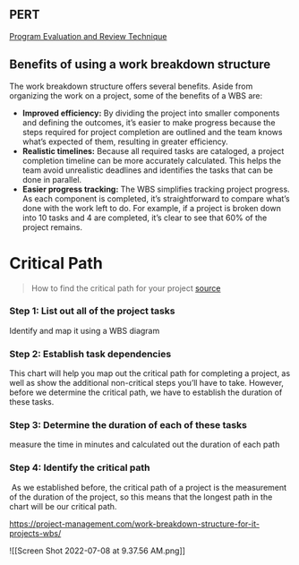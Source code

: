 ## PERT
[Program Evaluation and Review Technique](https://en.wikipedia.org/wiki/Program_Evaluation_and_Review_Technique)

## Benefits of using a work breakdown structure

The work breakdown structure offers several benefits. Aside from organizing the work on a project, some of the benefits of a WBS are:

-   **Improved efficiency:** By dividing the project into smaller components and defining the outcomes, it’s easier to make progress because the steps required for project completion are outlined and the team knows what’s expected of them, resulting in greater efficiency.
-   **Realistic timelines:** Because all required tasks are cataloged, a project completion timeline can be more accurately calculated. This helps the team avoid unrealistic deadlines and identifies the tasks that can be done in parallel.
-   **Easier progress tracking:** The WBS simplifies tracking project progress. As each component is completed, it’s straightforward to compare what’s done with the work left to do. For example, if a project is broken down into 10 tasks and 4 are completed, it’s clear to see that 60% of the project remains.

# Critical Path
> How to find the critical path for your project
[source](https://www.fool.com/the-ascent/small-business/project-management/articles/critical-path/)
### Step 1: List out all of the project tasks
Identify and map it using a WBS diagram

### Step 2: Establish task dependencies
This chart will help you map out the critical path for completing a project, as well as show the additional non-critical steps you’ll have to take. However, before we determine the critical path, we have to establish the duration of these tasks.

### Step 3: Determine the duration of each of these tasks
measure the time in minutes and calculated out the duration of each path

### Step 4: Identify the critical path
 As we established before, the critical path of a project is the measurement of the duration of the project, so this means that the longest path in the chart will be our critical path.

https://project-management.com/work-breakdown-structure-for-it-projects-wbs/

![[Screen Shot 2022-07-08 at 9.37.56 AM.png]]